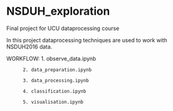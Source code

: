 # NSDUH_exploration
Final project for UCU dataprocessing course

In this project dataprocessing techniques are used to work with NSDUH2016 data.

WORKFLOW: 
          1. observe_data.ipynb

          2. data_preparation.ipynb

          3. data_processing.ipynb

          4. classification.ipynb

          5. visualisation.ipynb
